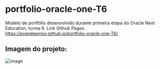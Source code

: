 # portfolio-oracle-one-T6

Modelo de portfólio desenvolvido durante primeira etapa do Oracle Next Education, turma 6.
Link Github Pages: https://evandeemos.github.io/portfolio-oracle-one-T6/

## Imagem do projeto:
![image](https://github.com/EvandeeMoS/portfolio-oracle-one-T6/assets/47956743/ccd758e9-547c-4fc4-b328-2ab574c87654)

